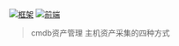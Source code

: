 [![框架](https://img.shields.io/badge/language-django-brightgreen.svg?style=plastic)](https://docs.djangoproject.com/en/2.1/) [![前端](https://img.shields.io/badge/language-bootstarp3.x-brightgreen.svg?style=plastic)](https://v3.bootcss.com/)
>cmdb资产管理
主机资产采集的四种方式
